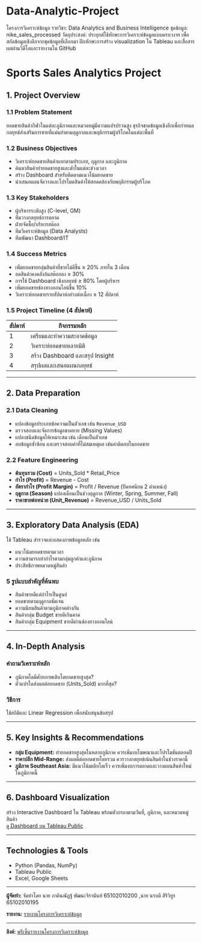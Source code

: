# Data-Analytic-Project
โครงการวิเคราะห์ข้อมูล รายวิชา: Data Analytics and Business Intelligence 
ชุดข้อมูล: nike_sales_processed 
วัตถุประสงค์: ประยุกต์ใช้ทักษะการวิเคราะห์ข้อมูลแบบครบวงจร เพื่อสกัดข้อมูลเชิงลึกจากชุดข้อมูลที่เลือกมา ฝึกทักษะการสร้าง visualization ใน Tableau และสื่อสารผลผ่านวิดีโอและรายงานใน GitHub

# Sports Sales Analytics Project

## 1. Project Overview

### 1.1 Problem Statement  
ยอดขายสินค้ากีฬาในแต่ละภูมิภาคและหมวดหมู่มีความแปรปรวนสูง ธุรกิจขาดข้อมูลเชิงลึกเพื่อกำหนดกลยุทธ์ส่งเสริมการขายที่แม่นยำตามฤดูกาลและพฤติกรรมผู้บริโภคในแต่ละพื้นที่

### 1.2 Business Objectives  
- วิเคราะห์ยอดขายสินค้าแยกตามประเภท, ฤดูกาล และภูมิภาค  
- ค้นหาสินค้าทำยอดขายสูงและต่ำในแต่ละช่วงเวลา  
- สร้าง Dashboard สำหรับติดตามแนวโน้มยอดขาย  
- นำเสนอแผนจัดวางและโปรโมตสินค้าให้สอดคล้องกับพฤติกรรมผู้บริโภค

### 1.3 Key Stakeholders  
- ผู้บริหารระดับสูง (C-level, GM)  
- ทีมวางกลยุทธ์การตลาด  
- ฝ่ายจัดซื้อ/บริหารสต๊อก  
- ทีมวิเคราะห์ข้อมูล (Data Analysts)  
- ทีมพัฒนา Dashboard/IT  

### 1.4 Success Metrics  
- เพิ่มยอดขายกลุ่มสินค้าที่ขายไม่ดีขึ้น ≥ 20% ภายใน 3 เดือน  
- ลดสินค้าคงคลังล้นสต๊อกลง ≥ 30%  
- การใช้ Dashboard เชิงกลยุทธ์ ≥ 80% โดยผู้บริหาร  
- เพิ่มยอดขายช่องทางออนไลน์ขึ้น 10%  
- วิเคราะห์ยอดขายรายสัปดาห์อย่างต่อเนื่อง ≥ 12 สัปดาห์  

### 1.5 Project Timeline (4 สัปดาห์)  
| สัปดาห์ | กิจกรรมหลัก                 |  
|---------|-----------------------------|  
| 1       | เตรียมและทำความสะอาดข้อมูล   |  
| 2       | วิเคราะห์ยอดขายหลายมิติ      |  
| 3       | สร้าง Dashboard และสรุป Insight |  
| 4       | สรุปผลและเสนอแผนกลยุทธ์      |  

---

## 2. Data Preparation

### 2.1 Data Cleaning  
- แปลงข้อมูลประเภทข้อความเป็นตัวเลข เช่น `Revenue_USD`  
- ตรวจสอบและจัดการข้อมูลขาดหาย (Missing Values)  
- แปลงชนิดข้อมูลให้เหมาะสม เช่น เดือนเป็นตัวเลข  
- ลบข้อมูลซ้ำซ้อน และตรวจสอบค่าที่ไม่สมเหตุผล เช่นค่าติดลบในยอดขาย  

### 2.2 Feature Engineering  
- **ต้นทุนรวม (Cost)** = Units_Sold * Retail_Price  
- **กำไร (Profit)** = Revenue - Cost  
- **อัตรากำไร (Profit Margin)** = Profit / Revenue (ปัดทศนิยม 2 ตำแหน่ง)  
- **ฤดูกาล (Season)** แปลงเดือนเป็นช่วงฤดูกาล (Winter, Spring, Summer, Fall)  
- **ราคาขายต่อหน่วย (Unit_Revenue)** = Revenue_USD / Units_Sold  

---

## 3. Exploratory Data Analysis (EDA)  
ใช้ Tableau สำรวจและแสดงภาพข้อมูลหลัก เช่น  
- แนวโน้มยอดขายตามเวลา  
- ความสามารถทำกำไรตามกลุ่มลูกค้าและภูมิภาค  
- ประสิทธิภาพหมวดหมู่สินค้า  

### 5 รูปแบบสำคัญที่ค้นพบ  
- สินค้าขายดีแต่กำไรเป็นศูนย์  
- ยอดขายตามฤดูกาลชัดเจน  
- ความนิยมสินค้าตามภูมิภาคต่างกัน  
- สินค้ากลุ่ม Budget ขายดีเกินคาด  
- สินค้ากลุ่ม Equipment ขายดีผ่านช่องทางออนไลน์  

---

## 4. In-Depth Analysis  

### คำถามวิเคราะห์หลัก  
- ภูมิภาคใดมีศักยภาพเติบโตยอดขายสูงสุด?  
- ตัวแปรใดส่งผลต่อยอดขาย (Units_Sold) มากที่สุด?  

### วิธีการ  
ใช้สถิติและ Linear Regression เพื่อสนับสนุนข้อสรุป  

---

## 5. Key Insights & Recommendations  

- **กลุ่ม Equipment:** ทำยอดขายสูงสุดในหลายภูมิภาค ควรเพิ่มงบโฆษณาและโปรโมชันตลอดปี  
- **ราคาปลีก Mid-Range:** ส่งผลดีต่อยอดขายโดยรวม ควรวางกลยุทธ์เน้นสินค้าในช่วงราคานี้  
- **ภูมิภาค Southeast Asia:** มีแนวโน้มเติบโตเร็ว ควรเพิ่มงบการตลาดและวางแผนสินค้าใหม่ในภูมิภาคนี้  

---

## 6. Dashboard Visualization  
สร้าง Interactive Dashboard ใน Tableau พร้อมตัวกรองตามวันที่, ภูมิภาค, และหมวดหมู่สินค้า  
[ดู Dashboard บน Tableau Public](https://public.tableau.com/app/profile/narabadee.sirivitoon/viz/DataAnalyticTermProjec/Dashboard1?publish=yes)

---

## Technologies & Tools  
- Python (Pandas, NumPy)  
- Tableau Public  
- Excel, Google Sheets  

---

**ผู้จัดทำ:** จัดทำโดย
นาย ภาคินณัฏฐ์ พัฒนะจิรานันท์ 65102010200
,นาย นรบดี สิริวิทูร 65102010195

**รายงาน:** [รายงานโครงการวิเคราะห์ข้อมูล ](https://docs.google.com/document/d/1w3r7ri_YLJlhVHGgxqlmv1ayr683hJuOho7DX_Tjpfk/edit?usp=sharing) 

---
**ลิงค์:** [พรีเซ็นรายงานโครงการวิเคราะห์ข้อมูล ](https://docs.google.com/document/d/1w3r7ri_YLJlhVHGgxqlmv1ayr683hJuOho7DX_Tjpfk/edit?usp=sharing) 

